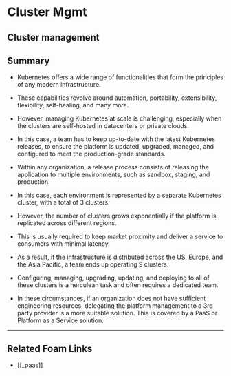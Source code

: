 # Cluster Mgmt

## Cluster management

## Summary

- Kubernetes offers a wide range of functionalities that form the principles of any modern infrastructure.
- These capabilities revolve around automation, portability, extensibility, flexibility, self-healing, and many more.
- However, managing Kubernetes at scale is challenging, especially when the clusters are self-hosted in datacenters or private clouds.
- In this case, a team has to keep up-to-date with the latest Kubernetes releases, to ensure the platform is updated, upgraded, managed, and configured to meet the production-grade standards.

- Within any organization, a release process consists of releasing the application to multiple environments, such as sandbox, staging, and production.
- In this case, each environment is represented by a separate Kubernetes cluster, with a total of 3 clusters.
- However, the number of clusters grows exponentially if the platform is replicated across different regions.
- This is usually required to keep market proximity and deliver a service to consumers with minimal latency.
- As a result, if the infrastructure is distributed across the US, Europe, and the Asia Pacific, a team ends up operating 9 clusters.
- Configuring, managing, upgrading, updating, and deploying to all of these clusters is a herculean task and often requires a dedicated team.

- In these circumstances, if an organization does not have sufficient engineering resources, delegating the platform management to a 3rd party provider is a more suitable solution. This is covered by a PaaS or Platform as a Service solution.

---

## Related Foam Links

- [[_paas]]

